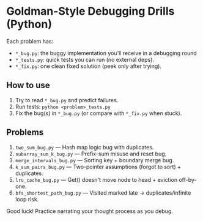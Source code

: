 # Goldman-Style Debugging Drills (Python)

Each problem has:
- `*_bug.py`: the buggy implementation you'll receive in a debugging round
- `*_tests.py`: quick tests you can run (no external deps).
- `*_fix.py`: one clean fixed solution (peek only after trying).

## How to use
1) Try to read `*_bug.py` and predict failures.
2) Run tests: `python <problem>_tests.py`
3) Fix the bug(s) in `*_bug.py` (or compare with `*_fix.py` when stuck).

## Problems
1) `two_sum_bug.py` — Hash map logic bug with duplicates.
2) `subarray_sum_k_bug.py` — Prefix-sum misuse and reset bug.
3) `merge_intervals_bug.py` — Sorting key + boundary merge bug.
4) `k_sum_pairs_bug.py` — Two-pointer assumptions (forgot to sort) + duplicates.
5) `lru_cache_bug.py` — Get() doesn't move node to head + eviction off-by-one.
6) `bfs_shortest_path_bug.py` — Visited marked late → duplicates/infinite loop risk.

Good luck! Practice narrating your thought process as you debug.
